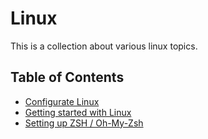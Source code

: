 # Linux

This is a collection about various linux topics.

## Table of Contents

- [Configurate Linux](/linux/configuration.md)
- [Getting started with Linux](/linux/configuration.md#getting-started)
- [Setting up ZSH / Oh-My-Zsh](configuration.md#zsh-and-oh-my-zsh)
